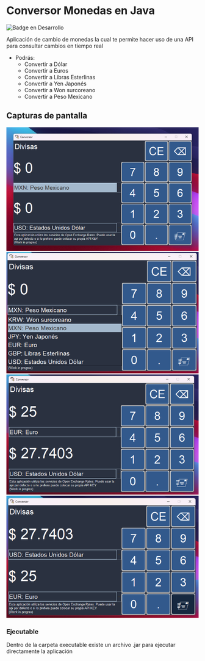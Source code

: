 # Conversor Monedas en Java
![Badge en Desarrollo](https://img.shields.io/badge/Estado-En%20Desarrollo-red)

Aplicación de cambio de monedas la cual te permite hacer uso de una API para consultar cambios en tiempo real
- Podrás:
  - Convertir a Dólar
  - Convertir a Euros
  - Convertir a Libras Esterlinas
  - Convertir a Yen Japonés
  - Convertir a Won surcoreano
  - Convertir a Peso Mexicano
## Capturas de pantalla
![Captura de pantalla 1](captures/MenuPrincipal.png)
![Captura de pantalla 2](captures/seleccionMondas.png)
![Captura de pantalla 3](captures/resultados.png)
![Captura de pantalla 4](captures/resultadoInverso.png)

### Ejecutable
Dentro de la carpeta executable existe un archivo .jar para ejecutar directamente la aplicación

